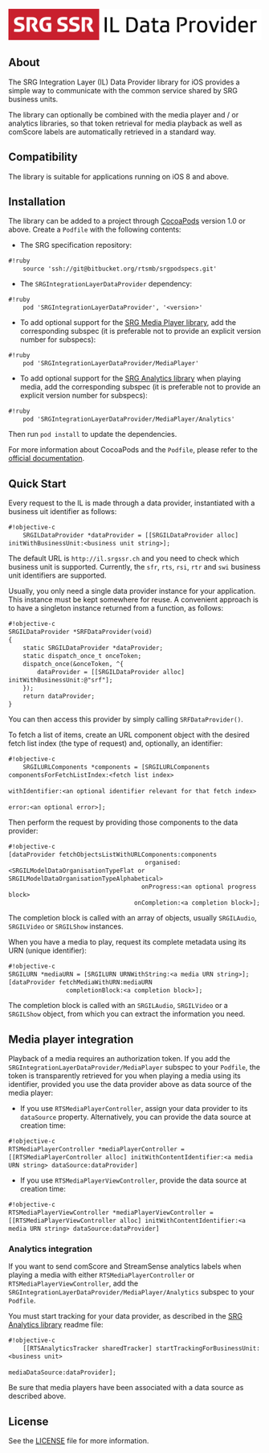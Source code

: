 ![SRG IL Data Provider logo](README-images/logo.png)

## About

The SRG Integration Layer (IL) Data Provider library for iOS provides a simple way to communicate with the common service shared by SRG business units.

The library can optionally be combined with the media player and / or analytics libraries, so that token retrieval for media playback as well as comScore labels are automatically retrieved in a standard way.

## Compatibility

The library is suitable for applications running on iOS 8 and above.

## Installation

The library can be added to a project through [CocoaPods](http://cocoapods.org/) version 1.0 or above. Create a `Podfile` with the following contents:

* The SRG specification repository:
    
```
#!ruby
    source 'ssh://git@bitbucket.org/rtsmb/srgpodspecs.git'
```
    
* The `SRGIntegrationLayerDataProvider` dependency:

```
#!ruby
    pod 'SRGIntegrationLayerDataProvider', '<version>'
```

* To add optional support for the [SRG Media Player library](https://bitbucket.org/rtsmb/srgmediaplayer-ios), add the corresponding subspec (it is preferable not to provide an explicit version number for subspecs):

```
#!ruby
    pod 'SRGIntegrationLayerDataProvider/MediaPlayer'
```

* To add optional support for the [SRG Analytics library](https://bitbucket.org/rtsmb/srganalytics-ios) when playing media, add the corresponding subspec (it is preferable not to provide an explicit version number for subspecs):

```
#!ruby
    pod 'SRGIntegrationLayerDataProvider/MediaPlayer/Analytics'
```

Then run `pod install` to update the dependencies.

For more information about CocoaPods and the `Podfile`, please refer to the [official documentation](http://guides.cocoapods.org/).


## Quick Start

Every request to the IL is made through a data provider, instantiated with a business uit identifier as follows:

```
#!objective-c
    SRGILDataProvider *dataProvider = [[SRGILDataProvider alloc] initWithBusinessUnit:<business unit string>];
```

The default URL is `http://il.srgssr.ch` and you need to check which business unit is supported. Currently, the `sfr`, `rts`, `rsi`, `rtr` and `swi` business unit identifiers are supported.

Usually, you only need a single data provider instance for your application. This instance must be kept somewhere for reuse. A convenient approach is to have a singleton instance returned from a function, as follows:

```
#!objective-c
SRGILDataProvider *SRFDataProvider(void)
{
	static SRGILDataProvider *dataProvider;
    static dispatch_once_t onceToken;
    dispatch_once(&onceToken, ^{
        dataProvider = [[SRGILDataProvider alloc] initWithBusinessUnit:@"srf"];
    });
    return dataProvider;
}
```

You can then access this provider by simply calling `SRFDataProvider()`.

To fetch a list of items, create an URL component object with the desired fetch list index (the type of request) and, optionally, an identifier:

```
#!objective-c
    SRGILURLComponents *components = [SRGILURLComponents componentsForFetchListIndex:<fetch list index>
                                                                      withIdentifier:<an optional identifier relevant for that fetch index>
                                                                               error:<an optional error>];
```

Then perform the request by providing those components to the data provider:

```
#!objective-c
[dataProvider fetchObjectsListWithURLComponents:components
                                      organised:<SRGILModelDataOrganisationTypeFlat or SRGILModelDataOrganisationTypeAlphabetical>
                                     onProgress:<an optional progress block>
                                   onCompletion:<a completion block>];
```

The completion block is called with an array of objects, usually `SRGILAudio`, `SRGILVideo` or `SRGILShow` instances.

When you have a media to play, request its complete metadata using its URN (unique identifier):

```
#!objective-c
SRGILURN *mediaURN = [SRGILURN URNWithString:<a media URN string>];
[dataProvider fetchMediaWithURN:mediaURN
                completionBlock:<a completion block>];
```

The completion block is called with an `SRGILAudio`, `SRGILVideo` or a `SRGILShow` object, from which you can extract the information you need.

## Media player integration

Playback of a media requires an authorization token. If you add the `SRGIntegrationLayerDataProvider/MediaPlayer` subspec to your `Podfile`, the token is transparently retrieved for you when playing a media using its identifier, provided you use the data provider above as data source of the media player:

* If you use `RTSMediaPlayerController`, assign your data provider to its `dataSource` property. Alternatively, you can provide the data source at creation time:

```
#!objective-c
RTSMediaPlayerController *mediaPlayerController = [[RTSMediaPlayerController alloc] initWithContentIdentifier:<a media URN string> dataSource:dataProvider]
```

* If you use `RTSMediaPlayerViewController`, provide the data source at creation time:

```
#!objective-c
RTSMediaPlayerViewController *mediaPlayerViewController = [[RTSMediaPlayerViewController alloc] initWithContentIdentifier:<a media URN string> dataSource:dataProvider]
```

### Analytics integration

If you want to send comScore and StreamSense analytics labels when playing a media with either `RTSMediaPlayerController` or `RTSMediaPlayerViewController`, add the `SRGIntegrationLayerDataProvider/MediaPlayer/Analytics` subspec to your `Podfile`. 

You must start tracking for your data provider, as described in the [SRG Analytics library](https://bitbucket.org/rtsmb/srganalytics-ios) readme file:

```
#!objective-c
    [[RTSAnalyticsTracker sharedTracker] startTrackingForBusinessUnit:<business unit>
                                                      mediaDataSource:dataProvider];
```

Be sure that media players have been associated with a data source as described above.

## License

See the [LICENSE](LICENSE) file for more information.
